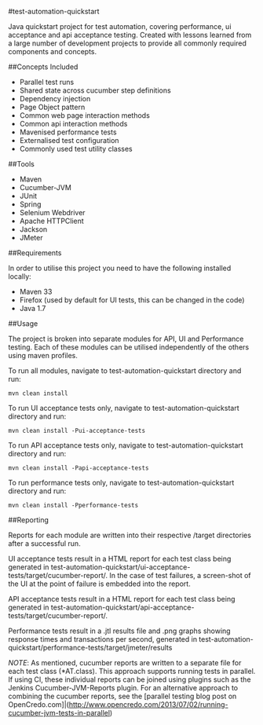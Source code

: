 
#test-automation-quickstart

Java quickstart project for test automation, covering performance, ui acceptance and api acceptance testing.
Created with lessons learned from a large number of development projects to provide all commonly required components and concepts.

##Concepts Included

* Parallel test runs
* Shared state across cucumber step definitions
* Dependency injection
* Page Object pattern
* Common web page interaction methods
* Common api interaction methods
* Mavenised performance tests
* Externalised test configuration
* Commonly used test utility classes

##Tools

* Maven
* Cucumber-JVM
* JUnit
* Spring
* Selenium Webdriver
* Apache HTTPClient
* Jackson
* JMeter

##Requirements

In order to utilise this project you need to have the following installed locally:

* Maven 33
* Firefox (used by default for UI tests, this can be changed in the code)
* Java 1.7

##Usage

The project is broken into separate modules for API, UI and Performance testing. Each of these modules can be utilised independently of the others using maven profiles.

To run all modules, navigate to test-automation-quickstart directory and run:

`mvn clean install`

To run UI acceptance tests only, navigate to test-automation-quickstart directory and run:

`mvn clean install -Pui-acceptance-tests`

To run API acceptance tests only, navigate to test-automation-quickstart directory and run:

`mvn clean install -Papi-acceptance-tests`

To run performance tests only, navigate to test-automation-quickstart directory and run:

`mvn clean install -Pperformance-tests`

##Reporting

Reports for each module are written into their respective /target directories after a successful run.

UI acceptance tests result in a HTML report for each test class being generated in test-automation-quickstart/ui-acceptance-tests/target/cucumber-report/.
In the case of test failures, a screen-shot of the UI at the point of failure is embedded into the report.

API acceptance tests result in a HTML report for each test class being generated in test-automation-quickstart/api-acceptance-tests/target/cucumber-report/.

Performance tests result in a .jtl results file and .png graphs showing response times and transactions per second, generated in test-automation-quickstart/performance-tests/target/jmeter/results

*NOTE*:
As mentioned, cucumber reports are written to a separate file for each test class (*AT.class). This approach supports running tests in parallel.
If using CI, these individual reports can be joined using plugins such as the Jenkins Cucumber-JVM-Reports plugin.
For an alternative approach to combining the cucumber reports, see the [parallel testing blog post on OpenCredo.com]|(http://www.opencredo.com/2013/07/02/running-cucumber-jvm-tests-in-parallel)
